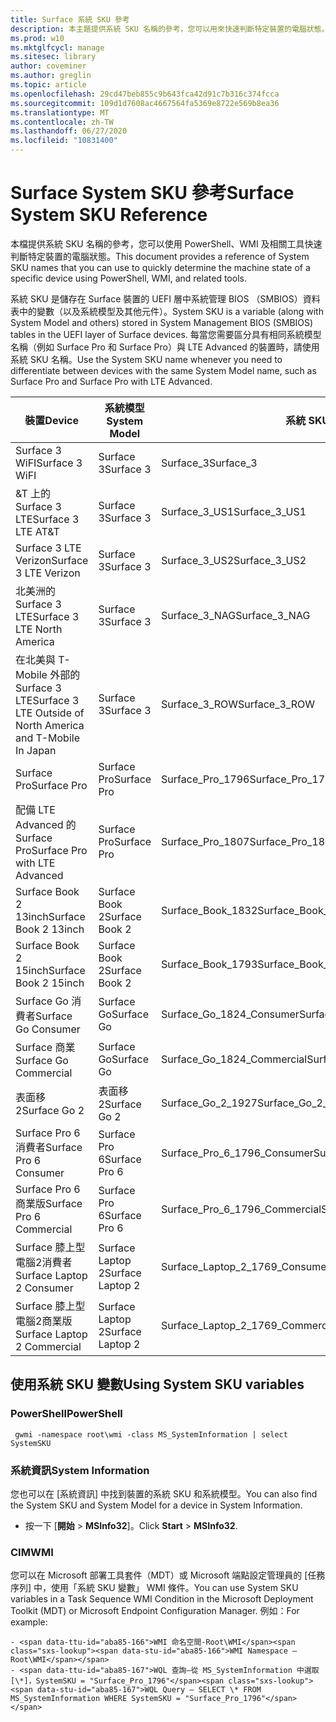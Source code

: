 ```yaml
---
title: Surface 系統 SKU 參考
description: 本主題提供系統 SKU 名稱的參考，您可以用來快速判斷特定裝置的電腦狀態。
ms.prod: w10
ms.mktglfcycl: manage
ms.sitesec: library
author: coveminer
ms.author: greglin
ms.topic: article
ms.openlocfilehash: 29cd47beb855c9b643fca42d91c7b316c374fcca
ms.sourcegitcommit: 109d1d7608ac4667564fa5369e8722e569b8ea36
ms.translationtype: MT
ms.contentlocale: zh-TW
ms.lasthandoff: 06/27/2020
ms.locfileid: "10831400"
---
```

# <span data-ttu-id="aba85-103">Surface System SKU 參考</span><span class="sxs-lookup"><span data-stu-id="aba85-103">Surface System SKU Reference</span></span>
<span data-ttu-id="aba85-104">本檔提供系統 SKU 名稱的參考，您可以使用 PowerShell、WMI 及相關工具快速判斷特定裝置的電腦狀態。</span><span class="sxs-lookup"><span data-stu-id="aba85-104">This document provides a reference of System SKU names that you can use to quickly determine the machine state of a specific device using PowerShell, WMI, and related tools.</span></span> 

<span data-ttu-id="aba85-105">系統 SKU 是儲存在 Surface 裝置的 UEFI 層中系統管理 BIOS （SMBIOS）資料表中的變數（以及系統模型及其他元件）。</span><span class="sxs-lookup"><span data-stu-id="aba85-105">System SKU is a variable (along with System Model and others) stored in System Management BIOS (SMBIOS) tables in the UEFI layer of Surface devices.</span></span>  <span data-ttu-id="aba85-106">每當您需要區分具有相同系統模型名稱（例如 Surface Pro 和 Surface Pro）與 LTE Advanced 的裝置時，請使用系統 SKU 名稱。</span><span class="sxs-lookup"><span data-stu-id="aba85-106">Use the System SKU name whenever you need to differentiate between devices with the same System Model name, such as Surface Pro and Surface Pro with LTE Advanced.</span></span> 

| **<span data-ttu-id="aba85-107">裝置</span><span class="sxs-lookup"><span data-stu-id="aba85-107">Device</span></span>**| **<span data-ttu-id="aba85-108">系統模型</span><span class="sxs-lookup"><span data-stu-id="aba85-108">System Model</span></span>** | **<span data-ttu-id="aba85-109">系統 SKU</span><span class="sxs-lookup"><span data-stu-id="aba85-109">System SKU</span></span>**|
| --- | ---| --- |
| <span data-ttu-id="aba85-110">Surface 3 WiFI</span><span class="sxs-lookup"><span data-stu-id="aba85-110">Surface 3 WiFI</span></span>                                               | <span data-ttu-id="aba85-111">Surface 3</span><span class="sxs-lookup"><span data-stu-id="aba85-111">Surface 3</span></span>        | <span data-ttu-id="aba85-112">Surface_3</span><span class="sxs-lookup"><span data-stu-id="aba85-112">Surface_3</span></span>                        |
| <span data-ttu-id="aba85-113">&T 上的 Surface 3 LTE</span><span class="sxs-lookup"><span data-stu-id="aba85-113">Surface 3 LTE AT&T</span></span>                                           | <span data-ttu-id="aba85-114">Surface 3</span><span class="sxs-lookup"><span data-stu-id="aba85-114">Surface 3</span></span>        | <span data-ttu-id="aba85-115">Surface_3_US1</span><span class="sxs-lookup"><span data-stu-id="aba85-115">Surface_3_US1</span></span>                    |
| <span data-ttu-id="aba85-116">Surface 3 LTE Verizon</span><span class="sxs-lookup"><span data-stu-id="aba85-116">Surface 3 LTE Verizon</span></span>                                        | <span data-ttu-id="aba85-117">Surface 3</span><span class="sxs-lookup"><span data-stu-id="aba85-117">Surface 3</span></span>        | <span data-ttu-id="aba85-118">Surface_3_US2</span><span class="sxs-lookup"><span data-stu-id="aba85-118">Surface_3_US2</span></span>                    |
| <span data-ttu-id="aba85-119">北美洲的 Surface 3 LTE</span><span class="sxs-lookup"><span data-stu-id="aba85-119">Surface 3 LTE North America</span></span>                                  | <span data-ttu-id="aba85-120">Surface 3</span><span class="sxs-lookup"><span data-stu-id="aba85-120">Surface 3</span></span>        | <span data-ttu-id="aba85-121">Surface_3_NAG</span><span class="sxs-lookup"><span data-stu-id="aba85-121">Surface_3_NAG</span></span>                    |
| <span data-ttu-id="aba85-122">在北美與 T-Mobile 外部的 Surface 3 LTE</span><span class="sxs-lookup"><span data-stu-id="aba85-122">Surface 3 LTE Outside of North America and T-Mobile In Japan</span></span> | <span data-ttu-id="aba85-123">Surface 3</span><span class="sxs-lookup"><span data-stu-id="aba85-123">Surface 3</span></span>        | <span data-ttu-id="aba85-124">Surface_3_ROW</span><span class="sxs-lookup"><span data-stu-id="aba85-124">Surface_3_ROW</span></span>                    |
| <span data-ttu-id="aba85-125">Surface Pro</span><span class="sxs-lookup"><span data-stu-id="aba85-125">Surface Pro</span></span>                                                  | <span data-ttu-id="aba85-126">Surface Pro</span><span class="sxs-lookup"><span data-stu-id="aba85-126">Surface Pro</span></span>      | <span data-ttu-id="aba85-127">Surface_Pro_1796</span><span class="sxs-lookup"><span data-stu-id="aba85-127">Surface_Pro_1796</span></span>                 |
| <span data-ttu-id="aba85-128">配備 LTE Advanced 的 Surface Pro</span><span class="sxs-lookup"><span data-stu-id="aba85-128">Surface Pro with LTE Advanced</span></span>                                | <span data-ttu-id="aba85-129">Surface Pro</span><span class="sxs-lookup"><span data-stu-id="aba85-129">Surface Pro</span></span>      | <span data-ttu-id="aba85-130">Surface_Pro_1807</span><span class="sxs-lookup"><span data-stu-id="aba85-130">Surface_Pro_1807</span></span>                 |
| <span data-ttu-id="aba85-131">Surface Book 2 13inch</span><span class="sxs-lookup"><span data-stu-id="aba85-131">Surface Book 2 13inch</span></span>                                        | <span data-ttu-id="aba85-132">Surface Book 2</span><span class="sxs-lookup"><span data-stu-id="aba85-132">Surface Book 2</span></span>   | <span data-ttu-id="aba85-133">Surface_Book_1832</span><span class="sxs-lookup"><span data-stu-id="aba85-133">Surface_Book_1832</span></span>                |
| <span data-ttu-id="aba85-134">Surface Book 2 15inch</span><span class="sxs-lookup"><span data-stu-id="aba85-134">Surface Book 2 15inch</span></span>                                        | <span data-ttu-id="aba85-135">Surface Book 2</span><span class="sxs-lookup"><span data-stu-id="aba85-135">Surface Book 2</span></span>   | <span data-ttu-id="aba85-136">Surface_Book_1793</span><span class="sxs-lookup"><span data-stu-id="aba85-136">Surface_Book_1793</span></span>                |
| <span data-ttu-id="aba85-137">Surface Go 消費者</span><span class="sxs-lookup"><span data-stu-id="aba85-137">Surface Go Consumer</span></span>                                          | <span data-ttu-id="aba85-138">Surface Go</span><span class="sxs-lookup"><span data-stu-id="aba85-138">Surface Go</span></span>       | <span data-ttu-id="aba85-139">Surface_Go_1824_Consumer</span><span class="sxs-lookup"><span data-stu-id="aba85-139">Surface_Go_1824_Consumer</span></span>         |
| <span data-ttu-id="aba85-140">Surface 商業</span><span class="sxs-lookup"><span data-stu-id="aba85-140">Surface Go Commercial</span></span>                                        | <span data-ttu-id="aba85-141">Surface Go</span><span class="sxs-lookup"><span data-stu-id="aba85-141">Surface Go</span></span>       | <span data-ttu-id="aba85-142">Surface_Go_1824_Commercial</span><span class="sxs-lookup"><span data-stu-id="aba85-142">Surface_Go_1824_Commercial</span></span>       |
| <span data-ttu-id="aba85-143">表面移2</span><span class="sxs-lookup"><span data-stu-id="aba85-143">Surface Go 2</span></span>                                                 | <span data-ttu-id="aba85-144">表面移2</span><span class="sxs-lookup"><span data-stu-id="aba85-144">Surface Go 2</span></span>     | <span data-ttu-id="aba85-145">Surface_Go_2_1927</span><span class="sxs-lookup"><span data-stu-id="aba85-145">Surface_Go_2_1927</span></span>                |
| <span data-ttu-id="aba85-146">Surface Pro 6 消費者</span><span class="sxs-lookup"><span data-stu-id="aba85-146">Surface Pro 6 Consumer</span></span>                                       | <span data-ttu-id="aba85-147">Surface Pro 6</span><span class="sxs-lookup"><span data-stu-id="aba85-147">Surface Pro 6</span></span>    | <span data-ttu-id="aba85-148">Surface_Pro_6_1796_Consumer</span><span class="sxs-lookup"><span data-stu-id="aba85-148">Surface_Pro_6_1796_Consumer</span></span>      |
| <span data-ttu-id="aba85-149">Surface Pro 6 商業版</span><span class="sxs-lookup"><span data-stu-id="aba85-149">Surface Pro 6 Commercial</span></span>                                     | <span data-ttu-id="aba85-150">Surface Pro 6</span><span class="sxs-lookup"><span data-stu-id="aba85-150">Surface Pro 6</span></span>    | <span data-ttu-id="aba85-151">Surface_Pro_6_1796_Commercial</span><span class="sxs-lookup"><span data-stu-id="aba85-151">Surface_Pro_6_1796_Commercial</span></span>    |
| <span data-ttu-id="aba85-152">Surface 膝上型電腦2消費者</span><span class="sxs-lookup"><span data-stu-id="aba85-152">Surface Laptop 2 Consumer</span></span>                                    | <span data-ttu-id="aba85-153">Surface Laptop 2</span><span class="sxs-lookup"><span data-stu-id="aba85-153">Surface Laptop 2</span></span> | <span data-ttu-id="aba85-154">Surface_Laptop_2_1769_Consumer</span><span class="sxs-lookup"><span data-stu-id="aba85-154">Surface_Laptop_2_1769_Consumer</span></span>   |
| <span data-ttu-id="aba85-155">Surface 膝上型電腦2商業版</span><span class="sxs-lookup"><span data-stu-id="aba85-155">Surface Laptop 2 Commercial</span></span>                                  | <span data-ttu-id="aba85-156">Surface Laptop 2</span><span class="sxs-lookup"><span data-stu-id="aba85-156">Surface Laptop 2</span></span> | <span data-ttu-id="aba85-157">Surface_Laptop_2_1769_Commercial</span><span class="sxs-lookup"><span data-stu-id="aba85-157">Surface_Laptop_2_1769_Commercial</span></span> |

## <span data-ttu-id="aba85-158">使用系統 SKU 變數</span><span class="sxs-lookup"><span data-stu-id="aba85-158">Using System SKU variables</span></span> 

### <span data-ttu-id="aba85-159">PowerShell</span><span class="sxs-lookup"><span data-stu-id="aba85-159">PowerShell</span></span>

     gwmi -namespace root\wmi -class MS_SystemInformation | select SystemSKU 

### <span data-ttu-id="aba85-160">系統資訊</span><span class="sxs-lookup"><span data-stu-id="aba85-160">System Information</span></span>
<span data-ttu-id="aba85-161">您也可以在 [系統資訊] 中找到裝置的系統 SKU 和系統模型。</span><span class="sxs-lookup"><span data-stu-id="aba85-161">You can also find the System SKU and System Model for a device in System Information.</span></span> 
- <span data-ttu-id="aba85-162">按一下 [**開始**  >   **MSInfo32**]。</span><span class="sxs-lookup"><span data-stu-id="aba85-162">Click **Start** >  **MSInfo32**.</span></span>  

### <span data-ttu-id="aba85-163">CIM</span><span class="sxs-lookup"><span data-stu-id="aba85-163">WMI</span></span>
<span data-ttu-id="aba85-164">您可以在 Microsoft 部署工具套件（MDT）或 Microsoft 端點設定管理員的 [任務序列] 中，使用「系統 SKU 變數」 WMI 條件。</span><span class="sxs-lookup"><span data-stu-id="aba85-164">You can use System SKU variables in a Task Sequence WMI Condition in the Microsoft Deployment Toolkit (MDT) or Microsoft Endpoint Configuration Manager.</span></span> <span data-ttu-id="aba85-165">例如：</span><span class="sxs-lookup"><span data-stu-id="aba85-165">For example:</span></span> 

    - <span data-ttu-id="aba85-166">WMI 命名空間-Root\WMI</span><span class="sxs-lookup"><span data-stu-id="aba85-166">WMI Namespace – Root\WMI</span></span>
    - <span data-ttu-id="aba85-167">WQL 查詢–從 MS_SystemInformation 中選取 [\*]，SystemSKU = "Surface_Pro_1796"</span><span class="sxs-lookup"><span data-stu-id="aba85-167">WQL Query – SELECT \* FROM MS_SystemInformation WHERE SystemSKU = "Surface_Pro_1796"</span></span>

 
 
 


